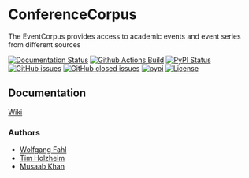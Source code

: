 # ConferenceCorpus
The EventCorpus provides access to academic events and event series from different sources

[![Documentation Status](https://readthedocs.org/projects/conferencecorpus/badge/?version=latest)](https://conferencecorpus.readthedocs.io/en/latest/?badge=latest)
[![Github Actions Build](https://github.com/WolfgangFahl/ConferenceCorpus/workflows/Build/badge.svg?branch=main)](https://github.com/WolfgangFahl/ConferenceCorpus/actions?query=workflow%3ABuild+branch%3Amain)
[![PyPI Status](https://img.shields.io/pypi/v/ConferenceCorpus.svg)](https://pypi.python.org/pypi/ConferenceCorpus/)
[![GitHub issues](https://img.shields.io/github/issues/WolfgangFahl/ConferenceCorpus.svg)](https://github.com/WolfgangFahl/ConferenceCorpus/issues)
[![GitHub closed issues](https://img.shields.io/github/issues-closed/ConferenceCorpus.svg)](https://github.com/WolfgangFahl/ConferenceCorpus/issues/?q=is%3Aissue+is%3Aclosed)
[![pypi](https://img.shields.io/pypi/pyversions/ConferenceCorpus)](https://pypi.org/project/ConferenceCorpus/)
[![License](https://img.shields.io/github/license/WolfgangFahl/ConferenceCorpus.svg)](https://www.apache.org/licenses/LICENSE-2.0)

## Documentation
[Wiki](http://wiki.bitplan.com/index.php/ConferenceCorpus)

### Authors
* [Wolfgang Fahl](http://www.bitplan.com/Wolfgang_Fahl)
* [Tim Holzheim](https://github.com/tholzheim)
* [Musaab Khan](https://github.com/musaabkh)
